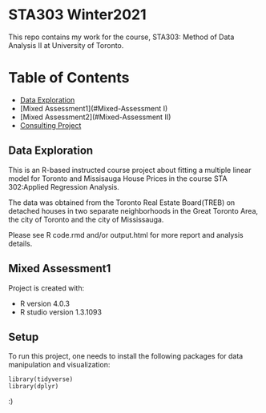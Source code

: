 # STA303 Winter2021
This repo contains my work for the course, STA303: Method of Data Analysis II at University of Toronto.

# Table of Contents
* [Data Exploration](#Data-Exploration)
* [Mixed Assessment1](#Mixed-Assessment I)
* [Mixed Assessment2](#Mixed-Assessment II)
* [Consulting Project](#Consulting-Project)




## Data Exploration
This is an R-based instructed course project about fitting a multiple linear model for Toronto and Missisauga House Prices in the course STA 302:Applied Regression Analysis.

The data was obtained from the Toronto Real Estate Board(TREB) on detached houses in two separate neighborhoods in the Great Toronto Area, the city of Toronto and the city of Mississauga.

Please see R code.rmd and/or output.html for more report and analysis details.

## Mixed Assessment1
Project is created with:
* R version 4.0.3
* R studio version 1.3.1093
	
## Setup
To run this project, one needs to install the following packages for data manipulation and visualization:

```
library(tidyverse)
library(dplyr)
```
:)
